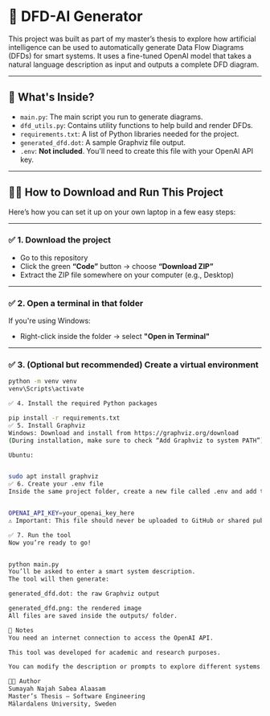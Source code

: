 # 🤖 DFD-AI Generator

This project was built as part of my master’s thesis to explore how artificial intelligence can be used to automatically generate Data Flow Diagrams (DFDs) for smart systems. It uses a fine-tuned OpenAI model that takes a natural language description as input and outputs a complete DFD diagram.

---

## 📁 What's Inside?

- `main.py`: The main script you run to generate diagrams.
- `dfd_utils.py`: Contains utility functions to help build and render DFDs.
- `requirements.txt`: A list of Python libraries needed for the project.
- `generated_dfd.dot`: A sample Graphviz file output.
- `.env`: **Not included**. You'll need to create this file with your OpenAI API key.

---

## 🧑‍💻 How to Download and Run This Project

Here’s how you can set it up on your own laptop in a few easy steps:

---

### ✅ 1. Download the project

- Go to this repository
- Click the green **“Code”** button → choose **“Download ZIP”**
- Extract the ZIP file somewhere on your computer (e.g., Desktop)

---

### ✅ 2. Open a terminal in that folder

If you're using Windows:
- Right-click inside the folder → select **"Open in Terminal"**

---

### ✅ 3. (Optional but recommended) Create a virtual environment

```bash
python -m venv venv
venv\Scripts\activate

✅ 4. Install the required Python packages

pip install -r requirements.txt
✅ 5. Install Graphviz
Windows: Download and install from https://graphviz.org/download
(During installation, make sure to check “Add Graphviz to system PATH”)

Ubuntu:


sudo apt install graphviz
✅ 6. Create your .env file
Inside the same project folder, create a new file called .env and add the following line:


OPENAI_API_KEY=your_openai_key_here
⚠️ Important: This file should never be uploaded to GitHub or shared publicly.

✅ 7. Run the tool
Now you’re ready to go!


python main.py
You’ll be asked to enter a smart system description.
The tool will then generate:

generated_dfd.dot: the raw Graphviz output

generated_dfd.png: the rendered image
All files are saved inside the outputs/ folder.

📝 Notes
You need an internet connection to access the OpenAI API.

This tool was developed for academic and research purposes.

You can modify the description or prompts to explore different systems.

👩‍💻 Author
Sumayah Najah Sabea Alaasam
Master’s Thesis – Software Engineering
Mälardalens University, Sweden


